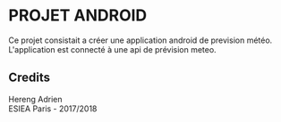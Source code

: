 # PROJET ANDROID

Ce projet consistait a créer une application android de prevision météo.
L'application est connecté à une api de prévision meteo.
## Credits


Hereng Adrien  
ESIEA Paris - 2017/2018
